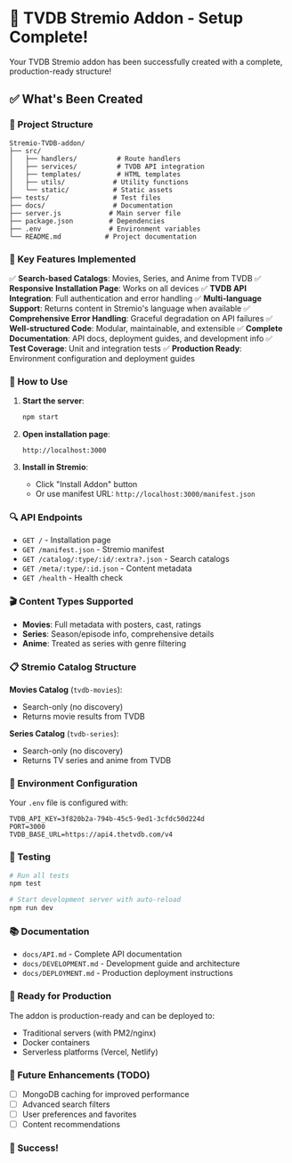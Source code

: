 # 🚀 TVDB Stremio Addon - Setup Complete!

Your TVDB Stremio addon has been successfully created with a complete, production-ready structure!

## ✅ What's Been Created

### 📁 Project Structure
```
Stremio-TVDB-addon/
├── src/
│   ├── handlers/          # Route handlers
│   ├── services/          # TVDB API integration
│   ├── templates/         # HTML templates
│   ├── utils/            # Utility functions
│   └── static/           # Static assets
├── tests/                # Test files
├── docs/                 # Documentation
├── server.js            # Main server file
├── package.json         # Dependencies
├── .env                 # Environment variables
└── README.md           # Project documentation
```

### 🎯 Key Features Implemented

✅ **Search-based Catalogs**: Movies, Series, and Anime from TVDB
✅ **Responsive Installation Page**: Works on all devices
✅ **TVDB API Integration**: Full authentication and error handling
✅ **Multi-language Support**: Returns content in Stremio's language when available
✅ **Comprehensive Error Handling**: Graceful degradation on API failures
✅ **Well-structured Code**: Modular, maintainable, and extensible
✅ **Complete Documentation**: API docs, deployment guides, and development info
✅ **Test Coverage**: Unit and integration tests
✅ **Production Ready**: Environment configuration and deployment guides

### 🔧 How to Use

1. **Start the server**:
   ```bash
   npm start
   ```

2. **Open installation page**:
   ```
   http://localhost:3000
   ```

3. **Install in Stremio**:
   - Click "Install Addon" button
   - Or use manifest URL: `http://localhost:3000/manifest.json`

### 🔍 API Endpoints

- `GET /` - Installation page
- `GET /manifest.json` - Stremio manifest
- `GET /catalog/:type/:id/:extra?.json` - Search catalogs
- `GET /meta/:type/:id.json` - Content metadata
- `GET /health` - Health check

### 🎬 Content Types Supported

- **Movies**: Full metadata with posters, cast, ratings
- **Series**: Season/episode info, comprehensive details
- **Anime**: Treated as series with genre filtering

### 📋 Stremio Catalog Structure

**Movies Catalog** (`tvdb-movies`):
- Search-only (no discovery)
- Returns movie results from TVDB

**Series Catalog** (`tvdb-series`):
- Search-only (no discovery) 
- Returns TV series and anime from TVDB

### 🔐 Environment Configuration

Your `.env` file is configured with:
```
TVDB_API_KEY=3f820b2a-794b-45c5-9ed1-3cfdc50d224d
PORT=3000
TVDB_BASE_URL=https://api4.thetvdb.com/v4
```

### 🧪 Testing

```bash
# Run all tests
npm test

# Start development server with auto-reload
npm run dev
```

### 📚 Documentation

- `docs/API.md` - Complete API documentation
- `docs/DEVELOPMENT.md` - Development guide and architecture
- `docs/DEPLOYMENT.md` - Production deployment instructions

### 🚀 Ready for Production

The addon is production-ready and can be deployed to:
- Traditional servers (with PM2/nginx)
- Docker containers
- Serverless platforms (Vercel, Netlify)

### 🔮 Future Enhancements (TODO)

- [ ] MongoDB caching for improved performance
- [ ] Advanced search filters
- [ ] User preferences and favorites
- [ ] Content recommendations

### 🎉 Success!


